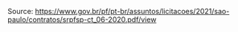 Source: https://www.gov.br/pf/pt-br/assuntos/licitacoes/2021/sao-paulo/contratos/srpfsp-ct_06-2020.pdf/view
